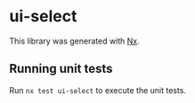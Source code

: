 # ui-select

This library was generated with [Nx](https://nx.dev).


## Running unit tests

Run `nx test ui-select` to execute the unit tests.

